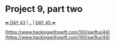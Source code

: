 # Project 9, part two

[⬅ DAY 43](../day_43) | [..](../) | [DAY 45 ➡](../day_45)

[https://www.hackingwithswift.com/100/swiftui/44](https://www.hackingwithswift.com/100/swiftui/44)
